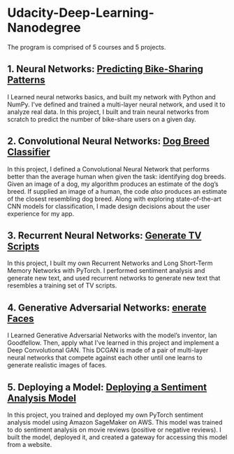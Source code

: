 # Udacity-Deep-Learning-Nanodegree

The program is comprised of 5 courses and 5 projects. 

## 1. Neural Networks: [Predicting Bike-Sharing Patterns](1%20Predicting%20Bike-Sharing%20Patterns)
I Learned neural networks basics, and built my network with Python and NumPy. I've defined and trained a multi-layer neural network, and used it to analyze real data. In this project, I built and train neural networks from scratch to predict the number of bike-share users on a given day.

## 2. Convolutional Neural Networks: [Dog Breed Classifier](2%20Dog%20Breed%20Classifier)
In this project, I defined a Convolutional Neural Network that performs better than the average human when given the task: identifying dog breeds. 
Given an image of a dog, my algorithm produces an estimate of the dog’s breed. If supplied an image of a human, the code *also* produces an estimate of the closest resembling dog breed. Along with exploring state-of-the-art CNN models for classification, I made design decisions
about the user experience for my app.

## 3. Recurrent Neural Networks: [Generate TV Scripts](3%20Generate%20TV%20Scripts)
In this project, I built my own Recurrent Networks and Long Short-Term Memory Networks with PyTorch. I performed sentiment analysis and generate new text, and used recurrent networks to generate new text that resembles a training set of TV scripts.

## 4. Generative Adversarial Networks: [enerate Faces](4%20Generate%20Faces)
I Learned Generative Adversarial Networks with the model’s inventor, Ian Goodfellow. Then, apply what I've learned in this project and implement a Deep Convolutional GAN. This DCGAN is made of a pair of multi-layer neural networks that compete against each other until one learns to generate realistic images of faces.

## 5. Deploying a Model: [Deploying a Sentiment Analysis Model](5%20Deploying%20a%20Sentiment%20Analysis%20Model/Project)
In this project, you trained and deployed my own PyTorch sentiment analysis model using Amazon SageMaker on AWS. This model was trained to do sentiment analysis on movie reviews (positive or negative reviews). I built the model, deployed it, and created a gateway for accessing this model from a website.

